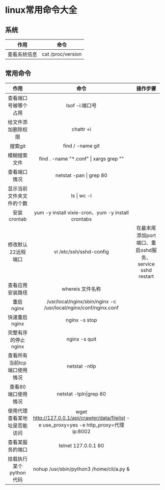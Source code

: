 # linux常用命令大全

## 系统
|作用|命令|
|:-:|:-:|
|查看系统信息|cat /proc/version|

## 常用命令
|作用|命令|操作步骤|
|:-:|:-:|:-:|
|查看端口号被哪个占用|lsof -i:端口号|
|给文件添加删除权限|chattr +i|
|搜索git|find / -name git|
|模糊搜索文件|find . -name "*.conf" \| xargs grep ""|
|查看端口情况|netstat -pan \| grep 80|
|显示当前文件夹文件的个数|ls \| wc -l|
|安装crontab|yum -y install vixie-cron、yum -y install crontabs|
|修改默认22远程端口|vi /etc/ssh/sshd-config|在最末尾添加port端口、重启sshd服务、service sshd restart|
|查看应用安装路径|whereis 文件名称|
|重启nginx|/usr/local/nginx/sbin/nginx -c /usr/local/nginx/conf/nginx.conf|
|快速重启nginx|nginx -s stop|
|完整有序的停止nginx|nginx -s quit|
|查看所有当前tcp端口使用情况|netstat -ntlp|
|查看80端口使用情况|netstat -tpln\|grep 80|
|使用代理查看某地址是否能访问|wget http://127.0.0.1/api/crawler/data/filelist -e use_proxy=yes -e http_proxy=代理ip:8002|
|查看某服务的端口|telnet 127.0.0.1 80|
|挂载执行某个python代码|nohup /usr/sbin/python3 /home/cli/a.py &|

